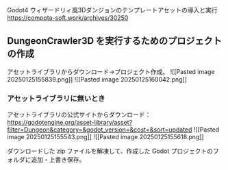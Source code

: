 
Godot4 ウィザードリィ風3Dダンジョンのテンプレートアセットの導入と実行
https://compota-soft.work/archives/30250

## DungeonCrawler3D を実行するためのプロジェクトの作成

アセットライブラリからダウンロード→プロジェクト作成。
![[Pasted image 20250125155839.png]]
![[Pasted image 20250125160042.png]]

### アセットライブラリに無いとき

アセットライブラリの公式サイトからダウンロード：
https://godotengine.org/asset-library/asset?filter=Dungeon&category=&godot_version=&cost=&sort=updated
![[Pasted image 20250125155543.png]]
![[Pasted image 20250125155618.png]]

ダウンロードした zip ファイルを解凍して、作成した Godot プロジェクトのフォルダに追加・上書き保存。







